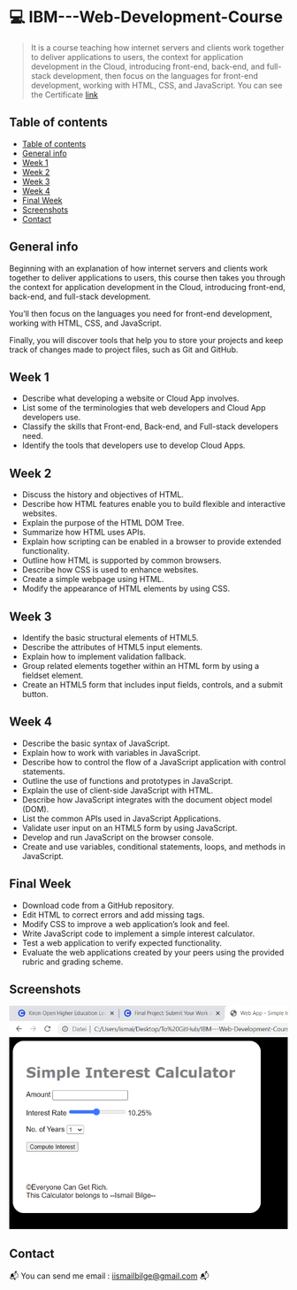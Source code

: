 #  :computer: IBM---Web-Development-Course
> It is a course teaching how internet servers and clients work together to deliver applications to users, the context for application development in the Cloud, introducing front-end, back-end, and full-stack development, then focus on the languages for front-end development, working with HTML, CSS, and JavaScript.
> You can see the Certificate [link](https://coursera.org/share/4d2c27169f9c5f588633bbefb43cb9ee)

## Table of contents
  - [Table of contents](#table-of-contents)
  - [General info](#general-info)
  - [Week 1](#week-1)
  - [Week 2](#week-2)
  - [Week 3](#week-3)
  - [Week 4](#week-4)
  - [Final Week](#final-week)
  - [Screenshots](#screenshots)
  - [Contact](#contact)

## General info
Beginning with an explanation of how internet servers and clients work together to deliver applications to users, this course then takes you through the context for application development in the Cloud, introducing front-end, back-end, and full-stack development.

You’ll then focus on the languages you need for front-end development, working with HTML, CSS, and JavaScript.

Finally, you will discover tools that help you to store your projects and keep track of changes made to project files, such as Git and GitHub.

## Week 1
* Describe what developing a website or Cloud App involves.
* List some of the terminologies that web developers and Cloud App developers use.
* Classify the skills that Front-end, Back-end, and Full-stack developers need.
* Identify the tools that developers use to develop Cloud Apps.


## Week 2
* Discuss the history and objectives of HTML.
* Describe how HTML features enable you to build flexible and interactive websites.
* Explain the purpose of the HTML DOM Tree.
* Summarize how HTML uses APIs.
* Explain how scripting can be enabled in a browser to provide extended functionality.
* Outline how HTML is supported by common browsers.
* Describe how CSS is used to enhance websites.
* Create a simple webpage using HTML.
* Modify the appearance of HTML elements by using CSS.


## Week 3
* Identify the basic structural elements of HTML5.
* Describe the attributes of HTML5 input elements.
* Explain how to implement validation fallback.
* Group related elements together within an HTML form by using a fieldset element.
* Create an HTML5 form that includes input fields, controls, and a submit button.


## Week 4
* Describe the basic syntax of JavaScript.
* Explain how to work with variables in JavaScript.
* Describe how to control the flow of a JavaScript application with control statements.
* Outline the use of functions and prototypes in JavaScript.
* Explain the use of client-side JavaScript with HTML.
* Describe how JavaScript integrates with the document object model (DOM).
* List the common APIs used in JavaScript Applications.
* Validate user input on an HTML5 form by using JavaScript.
* Develop and run JavaScript on the browser console.
* Create and use variables, conditional statements, loops, and methods in JavaScript.


## Final Week
* Download code from a GitHub repository.
* Edit HTML to correct errors and add missing tags.
* Modify CSS to improve a web application’s look and feel.
* Write JavaScript code to implement a simple interest calculator.
* Test a web application to verify expected functionality.
* Evaluate the web applications created by your peers using the provided rubric and grading scheme.



## Screenshots

![Final screenshot](./Test_1.PNG)



## Contact
:mailbox_with_mail: You can send me email : iismailbilge@gmail.com :mailbox_with_mail:


